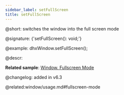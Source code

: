 ```yaml
---
sidebar_label: setFullScreen
title: setFullScreen
---          
```


@short: switches the window into the full screen mode

@signature: {'setFullScreen(): void;'}

@example:
dhxWindow.setFullScreen();



@descr:

**Related sample**: [Window. Fullscreen Mode](https://snippet.dhtmlx.com/aftti5fy)

@changelog:
added in v6.3

@related:window/usage.md#fullscreen-mode
